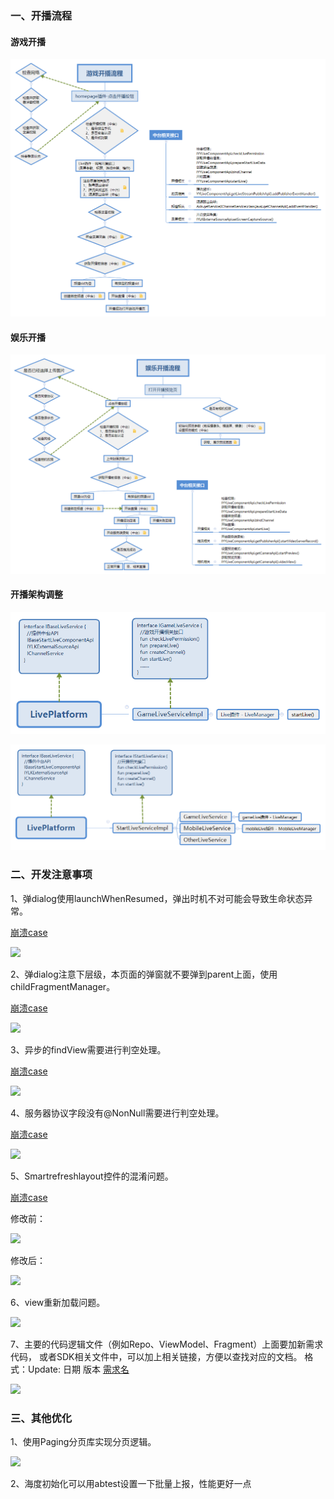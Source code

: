 ### 一、开播流程

#### 游戏开播

![](game.png)


#### 娱乐开播

![](mobile.png)


#### 开播架构调整

![](LivePlatform.png)


![](LivePlatformPro.png)



### 二、开发注意事项


1、弹dialog使用launchWhenResumed，弹出时机不对可能会导致生命状态异常。

   [崩溃case](http://bug.yy.com/browse/ANASSI-588)
   
![](二-1-1.png)


2、弹dialog注意下层级，本页面的弹窗就不要弹到parent上面，使用childFragmentManager。
   
   [崩溃case](http://bug.yy.com/browse/ANASSI-824)

![](二-2-1.png)


3、异步的findView需要进行判空处理。
   
   [崩溃case](http://bug.yy.com/browse/ANASSI-837)
   
![](二-3-1.png)


4、服务器协议字段没有@NonNull需要进行判空处理。
   
   [崩溃case](http://bug.yy.com/browse/ANASSI-801)
   
![](二-4-1.png)


5、Smartrefreshlayout控件的混淆问题。
   
   [崩溃case](http://bug.yy.com/browse/ANASSI-776)

修改前：

![](二-5-1.png)

修改后：

![](二-5-2.png)


6、view重新加载问题。

![](二-6-1.png)


7、主要的代码逻辑文件（例如Repo、ViewModel、Fragment）上面要加新需求代码，
   或者SDK相关文件中，可以加上相关链接，方便以查找对应的文档。
   格式：Update: 日期 版本 [需求名](文档链接地址)
   
![](二-7-1.png)



###  三、其他优化


1、使用Paging分页库实现分页逻辑。

![](三-1-1.webp)

2、海度初始化可以用abtest设置一下批量上报，性能更好一点